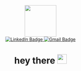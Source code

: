 <div id="header" align="center">
  <img src="https://media.giphy.com/media/M9gbBd9nbDrOTu1Mqx/giphy.gif" width="100"/>
</div>
<div id="badges">

</div>
<div id="badges" align="center">
  <a href="https://www.linkedin.com/in/diya-dathan-406511230/">
    <img src="https://img.shields.io/badge/LinkedIn-blue?style=for-the-badge&logo=linkedin&logoColor=white" alt="LinkedIn Badge"/>
  </a>
  <a href="diyaadathan@gmail.com">
   <img src="https://img.shields.io/badge/Gmail-red?style=for-the-badge&logo=gmail&logoColor=white" alt="Gmail Badge"/>

  </a>

  <h1>
  hey there
  <img src="https://media.giphy.com/media/hvRJCLFzcasrR4ia7z/giphy.gif" width="30px"/>
</h1>
</div>
